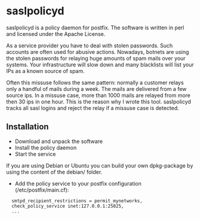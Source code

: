 saslpolicyd
===========

saslpolicyd is a policy daemon for postfix. The software is written in perl and licensed under the Apache License.

As a service provider you have to deal with stolen passwords. Such accounts are often used for abusive actions. Nowadays, botnets are using the stolen passwords for relaying huge amounts of spam mails over your systems. Your infrastructure will slow down and many blacklists will list your IPs as a known source of spam. 

Often this missuse follows the same pattern: normally a customer relays only a handful of mails during a week. The mails are delivered from a few source ips. In a missuse case, more than 1000 mails are relayed from more then 30 ips in one hour. This is the reason why I wrote this tool. saslpolicyd tracks all sasl logins and reject the relay if a missuse case is detected.



Installation
-------------
* Download and unpack the software
* Install the policy daemon
* Start the service

If you are using Debian or Ubuntu you can build your own dpkg-package by using the content of the debian/ folder.

* Add the policy service to your postfix configuration (/etc/postfix/main.cf):

```
  smtpd_recipient_restrictions = permit_mynetworks,
  check_policy_service inet:127.0.0.1:25025,
  ...
```


